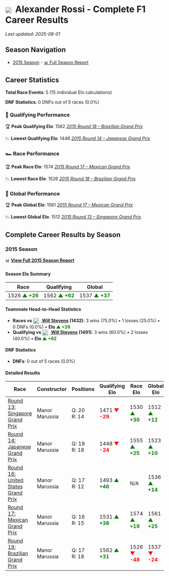 # <img src="https://upload.wikimedia.org/wikipedia/commons/a/a4/Flag_of_the_United_States.svg" alt="United States" width="20" height="auto" style="vertical-align: middle; margin-right: 5px;" onerror="this.outerHTML='🇺🇸'; this.style.marginRight='5px';"/> Alexander Rossi - Complete F1 Career Results

*Last updated: 2025-08-01*

## Season Navigation

- [2015 Season](#2015-season) - [📊 Full Season Report](../seasons/2015-season-report)

## Career Statistics

**Total Race Events**: 5 (15 individual Elo calculations)

**DNF Statistics**: 0 DNFs out of 5 races (0.0%)

### 🏁 Qualifying Performance

🏆 **Peak Qualifying Elo**: 1562
   *[2015 Round 18 – Brazilian Grand Prix](../seasons/2015-season-report#round-18-brazilian-grand-prix)*

📉 **Lowest Qualifying Elo**: 1448
   *[2015 Round 14 – Japanese Grand Prix](../seasons/2015-season-report#round-14-japanese-grand-prix)*

### 🏎️ Race Performance

🏆 **Peak Race Elo**: 1574
   *[2015 Round 17 – Mexican Grand Prix](../seasons/2015-season-report#round-17-mexican-grand-prix)*

📉 **Lowest Race Elo**: 1526
   *[2015 Round 18 – Brazilian Grand Prix](../seasons/2015-season-report#round-18-brazilian-grand-prix)*

### 🌟 Global Performance

🏆 **Peak Global Elo**: 1561
   *[2015 Round 17 – Mexican Grand Prix](../seasons/2015-season-report#round-17-mexican-grand-prix)*

📉 **Lowest Global Elo**: 1512
   *[2015 Round 13 – Singapore Grand Prix](../seasons/2015-season-report#round-13-singapore-grand-prix)*


## Complete Career Results by Season

### 2015 Season

📊 **[View Full 2015 Season Report](../seasons/2015-season-report)**

#### Season Elo Summary

| Race | Qualifying | Global |
|------|------------|--------|
| 1526 **<span style="color: green;">▲ +26</span>** | 1562 **<span style="color: green;">▲ +62</span>** | 1537 **<span style="color: green;">▲ +37</span>** |

#### Teammate Head-to-Head Statistics

- **Races vs [<img src="https://upload.wikimedia.org/wikipedia/commons/thumb/8/83/Flag_of_the_United_Kingdom_%283-5%29.svg/512px-Flag_of_the_United_Kingdom_%283-5%29.svg.png?20250726143817" alt="United Kingdom" width="20" height="auto" style="vertical-align: middle; margin-right: 5px;" onerror="this.outerHTML='🇬🇧'; this.style.marginRight='5px';"/> Will Stevens](will-stevens) (1432)**: 3 wins (75.0%) • 1 losses (25.0%) • 0 DNFs (0.0%) • **Elo <span style="color: green;">▲ +26</span>**
- **Qualifying vs [<img src="https://upload.wikimedia.org/wikipedia/commons/thumb/8/83/Flag_of_the_United_Kingdom_%283-5%29.svg/512px-Flag_of_the_United_Kingdom_%283-5%29.svg.png?20250726143817" alt="United Kingdom" width="20" height="auto" style="vertical-align: middle; margin-right: 5px;" onerror="this.outerHTML='🇬🇧'; this.style.marginRight='5px';"/> Will Stevens](will-stevens) (1491)**: 3 wins (60.0%) • 2 losses (40.0%) • **Elo <span style="color: green;">▲ +62</span>**

#### DNF Statistics

- **DNFs**: 0 out of 5 races (0.0%)

#### Detailed Results

| Race | Constructor | Positions | Qualifying Elo | Race Elo | Global Elo | Teammate |
|------|-------------|-----------|----------------|----------|------------|----------|
| [Round 13: Singapore Grand Prix](../seasons/2015-season-report#round-13-singapore-grand-prix) | Manor Marussia | Q: 20<br/>R: 14 | 1471 **<span style="color: red;">▼ -29</span>** | 1530 **<span style="color: green;">▲ +30</span>** | 1512 **<span style="color: green;">▲ +12</span>** | [<img src="https://upload.wikimedia.org/wikipedia/commons/thumb/8/83/Flag_of_the_United_Kingdom_%283-5%29.svg/512px-Flag_of_the_United_Kingdom_%283-5%29.svg.png?20250726143817" alt="United Kingdom" width="20" height="auto" style="vertical-align: middle; margin-right: 5px;" onerror="this.outerHTML='🇬🇧'; this.style.marginRight='5px';"/> Will Stevens](will-stevens)<br/>Q: 19<br/>R: 15 |
| [Round 14: Japanese Grand Prix](../seasons/2015-season-report#round-14-japanese-grand-prix) | Manor Marussia | Q: 19<br/>R: 18 | 1448 **<span style="color: red;">▼ -24</span>** | 1555 **<span style="color: green;">▲ +25</span>** | 1523 **<span style="color: green;">▲ +10</span>** | [<img src="https://upload.wikimedia.org/wikipedia/commons/thumb/8/83/Flag_of_the_United_Kingdom_%283-5%29.svg/512px-Flag_of_the_United_Kingdom_%283-5%29.svg.png?20250726143817" alt="United Kingdom" width="20" height="auto" style="vertical-align: middle; margin-right: 5px;" onerror="this.outerHTML='🇬🇧'; this.style.marginRight='5px';"/> Will Stevens](will-stevens)<br/>Q: 18<br/>R: 19 |
| [Round 16: United States Grand Prix](../seasons/2015-season-report#round-16-united-states-grand-prix) | Manor Marussia | Q: 17<br/>R: 12 | 1493 **<span style="color: green;">▲ +46</span>** | N/A | 1536 **<span style="color: green;">▲ +14</span>** | [<img src="https://upload.wikimedia.org/wikipedia/commons/thumb/8/83/Flag_of_the_United_Kingdom_%283-5%29.svg/512px-Flag_of_the_United_Kingdom_%283-5%29.svg.png?20250726143817" alt="United Kingdom" width="20" height="auto" style="vertical-align: middle; margin-right: 5px;" onerror="this.outerHTML='🇬🇧'; this.style.marginRight='5px';"/> Will Stevens](will-stevens)<br/>Q: 19<br/>R: DNF |
| [Round 17: Mexican Grand Prix](../seasons/2015-season-report#round-17-mexican-grand-prix) | Manor Marussia | Q: 16<br/>R: 15 | 1531 **<span style="color: green;">▲ +38</span>** | 1574 **<span style="color: green;">▲ +19</span>** | 1561 **<span style="color: green;">▲ +25</span>** | [<img src="https://upload.wikimedia.org/wikipedia/commons/thumb/8/83/Flag_of_the_United_Kingdom_%283-5%29.svg/512px-Flag_of_the_United_Kingdom_%283-5%29.svg.png?20250726143817" alt="United Kingdom" width="20" height="auto" style="vertical-align: middle; margin-right: 5px;" onerror="this.outerHTML='🇬🇧'; this.style.marginRight='5px';"/> Will Stevens](will-stevens)<br/>Q: 17<br/>R: 16 |
| [Round 18: Brazilian Grand Prix](../seasons/2015-season-report#round-18-brazilian-grand-prix) | Manor Marussia | Q: 17<br/>R: 18 | 1562 **<span style="color: green;">▲ +31</span>** | 1526 **<span style="color: red;">▼ -48</span>** | 1537 **<span style="color: red;">▼ -24</span>** | [<img src="https://upload.wikimedia.org/wikipedia/commons/thumb/8/83/Flag_of_the_United_Kingdom_%283-5%29.svg/512px-Flag_of_the_United_Kingdom_%283-5%29.svg.png?20250726143817" alt="United Kingdom" width="20" height="auto" style="vertical-align: middle; margin-right: 5px;" onerror="this.outerHTML='🇬🇧'; this.style.marginRight='5px';"/> Will Stevens](will-stevens)<br/>Q: 18<br/>R: 17 |

